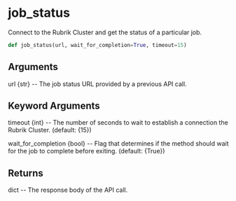 # job_status

Connect to the Rubrik Cluster and get the status of a particular job.

```py
def job_status(url, wait_for_completion=True, timeout=15)
```

## Arguments
url {str} -- The job status URL provided by a previous API call.


## Keyword Arguments
timeout {int} -- The number of seconds to wait to establish a connection the Rubrik Cluster. (default: {15})

wait_for_completion {bool} -- Flag that determines if the method should wait for the job to complete before exiting. (default: {True})


## Returns
dict -- The response body of the API call.



